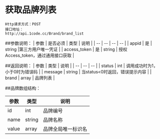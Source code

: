 # 获取品牌列表

```
Http请求方式：POST
接口地址：
http://api.1code.cc/Brand/brand_list
```

##参数说明：
| 参数 | 是否必须 | 类型 | 说明 |
| -- | -- | -- | -- |
| appid | 是 | string |第三方用户唯一凭证 |
| access_token | 是 | string | 授权Access_token，通过通用接口获取 | 

##返回说明：
| 参数 | 类型 | 说明 |
| -- | -- | -- |
| status | int | 调用成功时为1，小于0时为错误码 |
| message | string | 当status<0时返回，错误提示内容 |
| brand | array | 品牌列表 |


##品牌数组结构：

| 参数 | 类型 | 说明 |
| -- | -- | -- |
| id | int | 品牌编号 |
| name | string | 品牌名称 |
| value | array | 品牌全局唯一标识名 |
